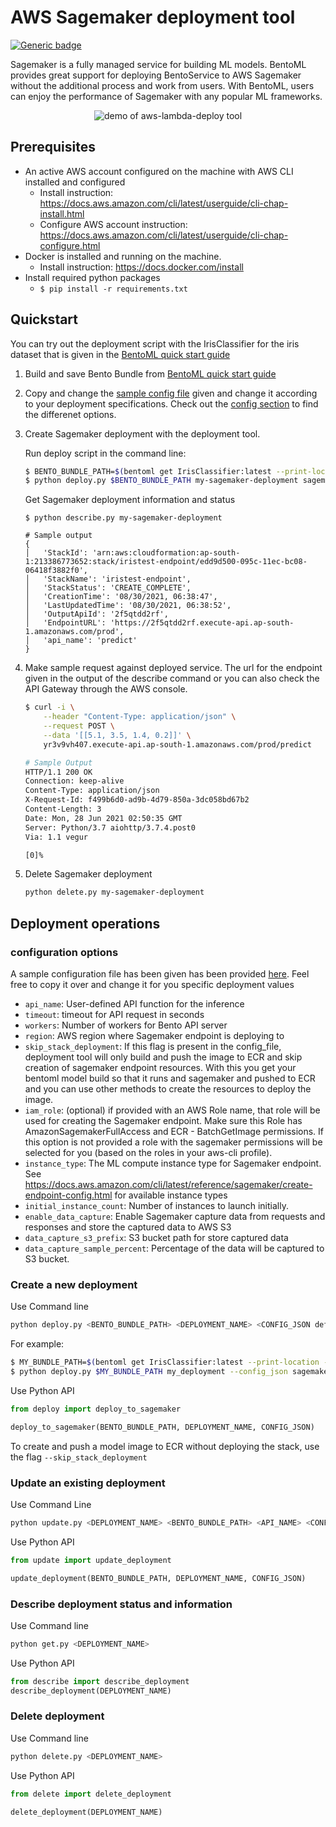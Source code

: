 # AWS Sagemaker deployment tool

[![Generic badge](https://img.shields.io/badge/Release-Alpha-<COLOR>.svg)](https://shields.io/)

Sagemaker is a fully managed service for building ML models. BentoML provides great support
for deploying BentoService to AWS Sagemaker without the additional process and work from users. With BentoML, users can enjoy the performance of Sagemaker with any popular ML frameworks.

<p align="center">
  <img src="demo.gif" alt="demo of aws-lambda-deploy tool"/>
</p>

## Prerequisites

- An active AWS account configured on the machine with AWS CLI installed and configured
    - Install instruction: https://docs.aws.amazon.com/cli/latest/userguide/cli-chap-install.html
    - Configure AWS account instruction: https://docs.aws.amazon.com/cli/latest/userguide/cli-chap-configure.html
- Docker is installed and running on the machine.
    - Install instruction: https://docs.docker.com/install
- Install required python packages
    - `$ pip install -r requirements.txt`


## Quickstart

You can try out the deployment script with the IrisClassifier for the iris dataset that is given in the [BentoML quick start guide](https://github.com/bentoml/BentoML/blob/master/guides/quick-start/bentoml-quick-start-guide.ipynb)

1. Build and save Bento Bundle from [BentoML quick start guide](https://github.com/bentoml/BentoML/blob/master/guides/quick-start/bentoml-quick-start-guide.ipynb)

2. Copy and change the [sample config file](sagemaker_config.json) given and change it according to your deployment specifications. Check out the [config section](#configuration-options) to find the differenet options.

3. Create Sagemaker deployment with the deployment tool.

   Run deploy script in the command line:

    ```bash
    $ BENTO_BUNDLE_PATH=$(bentoml get IrisClassifier:latest --print-location -q)
    $ python deploy.py $BENTO_BUNDLE_PATH my-sagemaker-deployment sagemaker_config.json
    ```

    Get Sagemaker deployment information and status

    ```
    $ python describe.py my-sagemaker-deployment

    # Sample output
    {
    │   'StackId': 'arn:aws:cloudformation:ap-south-1:213386773652:stack/iristest-endpoint/edd9d500-095c-11ec-bc08-06418f3882f0',
    │   'StackName': 'iristest-endpoint',
    │   'StackStatus': 'CREATE_COMPLETE',
    │   'CreationTime': '08/30/2021, 06:38:47',
    │   'LastUpdatedTime': '08/30/2021, 06:38:52',
    │   'OutputApiId': '2f5qtdd2rf',
    │   'EndpointURL': 'https://2f5qtdd2rf.execute-api.ap-south-1.amazonaws.com/prod',
    │   'api_name': 'predict'
    }
    ```

4. Make sample request against deployed service. The url for the endpoint given in the output of the describe command or you can also check the API Gateway through the AWS console.

    ```bash
    $ curl -i \
        --header "Content-Type: application/json" \
        --request POST \
        --data '[[5.1, 3.5, 1.4, 0.2]]' \
        yr3v9vh407.execute-api.ap-south-1.amazonaws.com/prod/predict

    # Sample Output
    HTTP/1.1 200 OK
    Connection: keep-alive
    Content-Type: application/json
    X-Request-Id: f499b6d0-ad9b-4d79-850a-3dc058bd67b2
    Content-Length: 3
    Date: Mon, 28 Jun 2021 02:50:35 GMT
    Server: Python/3.7 aiohttp/3.7.4.post0
    Via: 1.1 vegur

    [0]%
    ```

5. Delete Sagemaker deployment

    ```bash
    python delete.py my-sagemaker-deployment
    ```

## Deployment operations

### configuration options

A sample configuration file has been given has been provided [here](sagemaker_config.json). Feel free to copy it over and change it for you specific deployment values

* `api_name`: User-defined API function for the inference
* `timeout`: timeout for API request in seconds
* `workers`: Number of workers for Bento API server
* `region`: AWS region where Sagemaker endpoint is deploying to
* `skip_stack_deployment`: If this flag is present in the config_file,
  deployment tool will only build and push the image to ECR and skip creation of
  sagemaker endpoint resources. With this you get your bentoml model build so
  that it runs and sagemaker and pushed to ECR and you can use other methods to
  create the resources to deploy the image.
* `iam_role`: (optional) if provided with an AWS Role name, that role will be
used for creating the Sagemaker endpoint. Make sure this Role has
AmazonSagemakerFullAccess and ECR - BatchGetImage permissions. If this option is
not provided a role with the sagemaker permissions will be selected for you
(based on the roles in your aws-cli profile).
* `instance_type`: The ML compute instance type for Sagemaker endpoint. See https://docs.aws.amazon.com/cli/latest/reference/sagemaker/create-endpoint-config.html for available instance types
* `initial_instance_count`: Number of instances to launch initially.
* `enable_data_capture`: Enable Sagemaker capture data from requests and responses and store the captured data to AWS S3
* `data_capture_s3_prefix`: S3 bucket path for store captured data
* `data_capture_sample_percent`: Percentage of the data will be captured to S3 bucket.

### Create a new deployment

Use Command line

```bash
python deploy.py <BENTO_BUNDLE_PATH> <DEPLOYMENT_NAME> <CONFIG_JSON default is ./sagemaker_config.json>
```

For example:

```bash
$ MY_BUNDLE_PATH=$(bentoml get IrisClassifier:latest --print-location -q)
$ python deploy.py $MY_BUNDLE_PATH my_deployment --config_json sagemaker_config.json
```

Use Python API

```python
from deploy import deploy_to_sagemaker

deploy_to_sagemaker(BENTO_BUNDLE_PATH, DEPLOYMENT_NAME, CONFIG_JSON)
```

To create and push a model image to ECR without deploying the stack, use the flag `--skip_stack_deployment`

### Update an existing deployment

Use Command Line
```bash
python update.py <DEPLOYMENT_NAME> <BENTO_BUNDLE_PATH> <API_NAME> <CONFIG_JSON default is sagemaker_config.json>
```


Use Python API

```python
from update import update_deployment

update_deployment(BENTO_BUNDLE_PATH, DEPLOYMENT_NAME, CONFIG_JSON)
```

### Describe deployment status and information

Use Command line

```bash
python get.py <DEPLOYMENT_NAME>
```


Use Python API

```python
from describe import describe_deployment
describe_deployment(DEPLOYMENT_NAME)
```

### Delete deployment

Use Command line

```bash
python delete.py <DEPLOYMENT_NAME>
```

Use Python API

```python
from delete import delete_deployment

delete_deployment(DEPLOYMENT_NAME)
```
